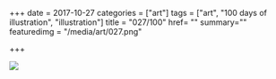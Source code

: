 +++
date = 2017-10-27
categories = ["art"]
tags = ["art", "100 days of illustration", "illustration"]
title = "027/100"
href= ""
summary=""
featuredimg = "/media/art/027.png"

+++

<img src="/media/art/027.png" />
